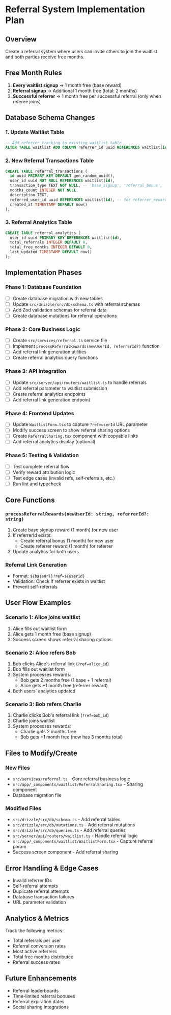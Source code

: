 # Referral System Implementation Plan

## Overview
Create a referral system where users can invite others to join the waitlist and both parties receive free months.

## Free Month Rules
1. **Every waitlist signup** → 1 month free (base reward)
2. **Referral signup** → Additional 1 month free (total: 2 months)
3. **Successful referrer** → 1 month free per successful referral (only when referee joins)

## Database Schema Changes

### 1. Update Waitlist Table
```sql
-- Add referrer tracking to existing waitlist table
ALTER TABLE waitlist ADD COLUMN referrer_id uuid REFERENCES waitlist(id);
```

### 2. New Referral Transactions Table
```sql
CREATE TABLE referral_transactions (
  id uuid PRIMARY KEY DEFAULT gen_random_uuid(),
  user_id uuid NOT NULL REFERENCES waitlist(id),
  transaction_type TEXT NOT NULL, -- 'base_signup', 'referral_bonus', 'referrer_reward'
  months_count INTEGER NOT NULL,
  description TEXT,
  referred_user_id uuid REFERENCES waitlist(id), -- for referrer_reward type
  created_at TIMESTAMP DEFAULT now()
);
```

### 3. Referral Analytics Table
```sql
CREATE TABLE referral_analytics (
  user_id uuid PRIMARY KEY REFERENCES waitlist(id),
  total_referrals INTEGER DEFAULT 0,
  total_free_months INTEGER DEFAULT 0,
  last_updated TIMESTAMP DEFAULT now()
);
```

## Implementation Phases

### Phase 1: Database Foundation
- [ ] Create database migration with new tables
- [ ] Update `src/drizzle/src/db/schema.ts` with referral schemas
- [ ] Add Zod validation schemas for referral data
- [ ] Create database mutations for referral operations

### Phase 2: Core Business Logic
- [ ] Create `src/services/referral.ts` service file
- [ ] Implement `processReferralRewards(newUserId, referrerId?)` function
- [ ] Add referral link generation utilities
- [ ] Create referral analytics query functions

### Phase 3: API Integration
- [ ] Update `src/server/api/routers/waitlist.ts` to handle referrals
- [ ] Add referral parameter to waitlist submission
- [ ] Create referral analytics endpoints
- [ ] Add referral link generation endpoint

### Phase 4: Frontend Updates
- [ ] Update `WaitlistForm.tsx` to capture `?ref=userId` URL parameter
- [ ] Modify success screen to show referral sharing options
- [ ] Create `ReferralSharing.tsx` component with copyable links
- [ ] Add referral analytics display (optional)

### Phase 5: Testing & Validation
- [ ] Test complete referral flow
- [ ] Verify reward attribution logic
- [ ] Test edge cases (invalid refs, self-referrals, etc.)
- [ ] Run lint and typecheck

## Core Functions

### `processReferralRewards(newUserId: string, referrerId?: string)`
1. Create base signup reward (1 month) for new user
2. If referrerId exists:
   - Create referral bonus (1 month) for new user
   - Create referrer reward (1 month) for referrer
3. Update analytics for both users

### Referral Link Generation
- Format: `${baseUrl}?ref=${userId}`
- Validation: Check if referrer exists in waitlist
- Prevent self-referrals

## User Flow Examples

### Scenario 1: Alice joins waitlist
1. Alice fills out waitlist form
2. Alice gets 1 month free (base signup)
3. Success screen shows referral sharing options

### Scenario 2: Alice refers Bob
1. Bob clicks Alice's referral link (`?ref=alice_id`)
2. Bob fills out waitlist form
3. System processes rewards:
   - Bob gets 2 months free (1 base + 1 referral)
   - Alice gets +1 month free (referrer reward)
4. Both users' analytics updated

### Scenario 3: Bob refers Charlie
1. Charlie clicks Bob's referral link (`?ref=bob_id`)
2. Charlie joins waitlist
3. System processes rewards:
   - Charlie gets 2 months free
   - Bob gets +1 month free (now has 3 months total)

## Files to Modify/Create

### New Files
- `src/services/referral.ts` - Core referral business logic
- `src/app/_components/waitlist/ReferralSharing.tsx` - Sharing component
- Database migration file

### Modified Files
- `src/drizzle/src/db/schema.ts` - Add referral tables
- `src/drizzle/src/db/mutations.ts` - Add referral mutations
- `src/drizzle/src/db/queries.ts` - Add referral queries
- `src/server/api/routers/waitlist.ts` - Handle referral logic
- `src/app/_components/waitlist/WaitlistForm.tsx` - Capture referral param
- Success screen component - Add referral sharing

## Error Handling & Edge Cases
- Invalid referrer IDs
- Self-referral attempts
- Duplicate referral attempts
- Database transaction failures
- URL parameter validation

## Analytics & Metrics
Track the following metrics:
- Total referrals per user
- Referral conversion rates
- Most active referrers
- Total free months distributed
- Referral success rates

## Future Enhancements
- Referral leaderboards
- Time-limited referral bonuses
- Referral expiration dates
- Social sharing integrations